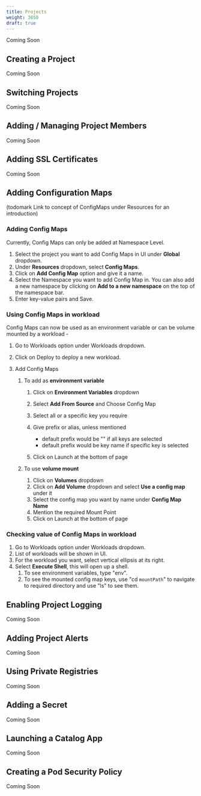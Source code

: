 ```yaml
---
title: Projects
weight: 3650
draft: true
---
```

Coming Soon

## Creating a Project

Coming Soon

## Switching Projects

Coming Soon

## Adding / Managing Project Members

Coming Soon

## Adding SSL Certificates

Coming Soon

## Adding Configuration Maps

(todomark Link to concept of ConfigMaps under Resources for an introduction) 

<h3> Adding Config Maps </h3>

Currently, Config Maps can only be added at Namespace Level. 

1.  Select the project you want to add Config Maps in UI under **Global** dropdown.  
2. Under **Resources** dropdown, select **Config Maps**.
3. Click on **Add Config Map** option and give it a name. 
4. Select the Namespace you want to add Config Map in. You can also add a new namespace by clicking on **Add to a new namespace** on the top of the namespace bar. 
5. Enter key-value pairs and Save. 

<h3> Using Config Maps in workload </h3> 

Config Maps can now be used as an environment variable or can be volume mounted by a workload - 

1. Go to Workloads option under Workloads dropdown. 
2. Click on Deploy to deploy a new workload. 
3. Add Config Maps 

	1. To add as **environment variable**
		1. Click on **Environment Variables** dropdown 
		2. Select **Add From Source** and Choose Config Map 
		3. Select all or a specific key you require 
		4. Give prefix or alias, unless mentioned 

			- default prefix would be "" if all keys are selected 
			- default prefix would be key name if specific key is selected 
		5. Click on Launch at the bottom of page

	2. To use **volume mount** 
		1. Click on **Volumes** dropdown 
		2. Click on **Add Volume** dropdown and select **Use a config map** under it 
		3. Select the config map you want by name under **Config Map Name** 
		4. Mention the required Mount Point
		5. Click on Launch at the bottom of page

<h3> Checking value of Config Maps in workload </h3>

1. Go to Workloads option under Workloads dropdown. 
2. List of workloads will be shown in UI. 
3. For the workload you want, select vertical ellipsis at its right. 
4. Select **Execute Shell**, this will open up a shell. 
	1. To see environment variables, type "env". 
	2. To see the mounted config map keys, use "cd `mountPath`" to navigate to required directory and use "ls" to see them. 

## Enabling Project Logging

Coming Soon

## Adding Project Alerts

Coming Soon

## Using Private Registries

Coming Soon

## Adding a Secret

Coming Soon

## Launching a Catalog App

Coming Soon

## Creating a Pod Security Policy

Coming Soon

